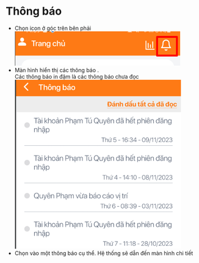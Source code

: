 # Thông báo

* Chọn icon ở góc trên bên phải                                 ![](<../../../../.gitbook/assets/image (234).png>)
* Màn hình hiển thị các thông báo .\
  &#x20;Các thông báo in đậm là các thông báo chưa đọc![](<../../../../.gitbook/assets/image (235).png>)
* Chọn vào một thông báo cụ thể. Hệ thống sẽ dẫn đến màn hình chi tiết

